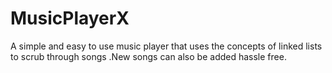 # MusicPlayerX
A simple and easy to use music player that uses the concepts of linked lists to scrub through songs .New songs can also be added hassle free.

